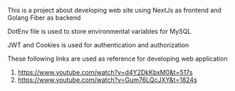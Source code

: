 This is a project about developing web site using NextJs as frontend and Golang Fiber as backend

DotEnv file is used to store environmental variables for MySQL

JWT and Cookies is used for authentication and authorization

These following links are used as reference for developing web application
1. https://www.youtube.com/watch?v=d4Y2DkKbxM0&t=517s
2. https://www.youtube.com/watch?v=Gum76LQcJXY&t=1824s